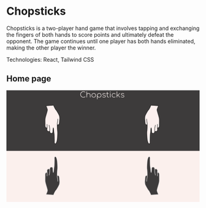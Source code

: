 # Chopsticks

Chopsticks is a two-player hand game that involves tapping and exchanging the fingers of both hands to score points and ultimately defeat the opponent. The game continues until one player has both hands eliminated, making the other player the winner.

Technologies: React, Tailwind CSS

## Home page
![Home Page](README-imgs/Home.png)
